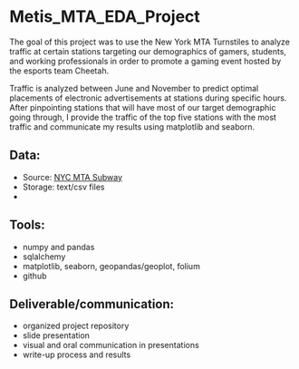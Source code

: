 # Metis_MTA_EDA_Project

The goal of this project was to use the New York MTA Turnstiles to analyze traffic at
certain stations targeting our demographics of gamers, students, and working
professionals in order to promote a gaming event hosted by the esports team Cheetah.

Traffic is analyzed between June and November to predict optimal placements of electronic
advertisements at stations during specific hours. After pinpointing stations that will have
most of our target demographic going through, I provide the traffic of the top five
stations with the most traffic and communicate my results using matplotlib and seaborn.

## Data:
* Source: [NYC MTA Subway](http://web.mta.info/developers/turnstile.html)
* Storage: text/csv files
* 

## Tools:
* numpy and pandas
* sqlalchemy
* matplotlib, seaborn, geopandas/geoplot, folium
* github

## Deliverable/communication:
* organized project repository
* slide presentation
* visual and oral communication in presentations
* write-up process and results


